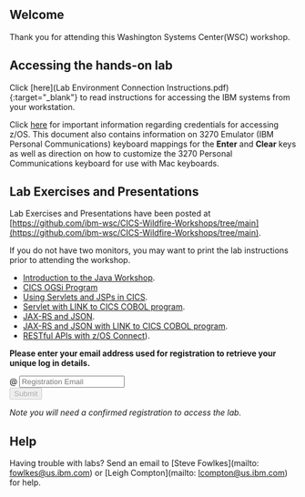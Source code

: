 <script src="https://ajax.googleapis.com/ajax/libs/jquery/3.1.0/jquery.min.js"></script>
<script src="./core-min.js"></script>
<script src="./md5-min.js"></script>
<script src="./wildfire-labs.js"></script>
<link href="https://cdn.jsdelivr.net/npm/bootstrap@5.1.0/dist/css/bootstrap.min.css" rel="stylesheet" integrity="sha384-KyZXEAg3QhqLMpG8r+8fhAXLRk2vvoC2f3B09zVXn8CA5QIVfZOJ3BCsw2P0p/We" crossorigin="anonymous">

## Welcome

Thank you for attending this Washington Systems Center(WSC) workshop. 

## Accessing the hands-on lab

Click [here](Lab Environment Connection Instructions.pdf){:target="_blank"} to read instructions for accessing the IBM systems from your workstation.

Click [here](https://github.com/ibm-wsc/zCONNEE-Wildfire-Workshop/blob/master/OpenAPI2/Important-Read%20Me.pdf) for important information regarding credentials for accessing z/OS. This document also contains information on 3270 Emulator (IBM Personal Communications) keyboard mappings for the **Enter** and **Clear** keys as well as direction on how to customize the 3270 Personal Communications keyboard for use with Mac keyboards.

## Lab Exercises and Presentations

Lab Exercises and Presentations have been posted at [https://github.com/ibm-wsc/CICS-Wildfire-Workshops/tree/main](https://github.com/ibm-wsc/CICS-Wildfire-Workshops/tree/main).

If you do not have two monitors, you may want to print the lab instructions prior to attending the workshop.

- [Introduction to the Java Workshop](https://github.com/ibm-wsc/CICS-Wildfire-Workshops/blob/main/CICS-Java%20Lab%20Exercises/L01-V61.01.zVA-JavaLabIntroduction.pdf).
- [CICS OGSi Program](https://github.com/ibm-wsc/CICS-Wildfire-Workshops/blob/main/CICS-Java%20Lab%20Exercises/L34-V61.01.zVA-SimpleOSGiProgramWithCICSExplorer.pdf) 
- [Using Servlets and JSPs in CICS](https://github.com/ibm-wsc/CICS-Wildfire-Workshops/blob/main/CICS-Java%20Lab%20Exercises/L70-V61.01.zVA-UsingServletsAndJspsWithCICS.pdf).
- [Servlet with LINK to CICS COBOL program](https://github.com/ibm-wsc/CICS-Wildfire-Workshops/blob/main/CICS-Java%20Lab%20Exercises/L72-V61.03.zVA-CICS-Java-Servlet-LINKtoCOBOLProgram.pdf).
- [JAX-RS and JSON](https://github.com/ibm-wsc/CICS-Wildfire-Workshops/blob/main/CICS-Java%20Lab%20Exercises/L92-V61.01.zVA-CICS-JSONusingJAX-RSnon-OSGi.pdf).
- [JAX-RS and JSON with LINK to CICS COBOL program](https://github.com/ibm-wsc/CICS-Wildfire-Workshops/blob/main/CICS-Java%20Lab%20Exercises/L93-V61.01.zVA-CICS-JSON-JAX-RS-non-OSGi-Application.pdf).
- [RESTful APIs with z/OS Connect](https://github.com/ibm-wsc/CICS-Wildfire-Workshops/blob/main/CICS-Java%20Lab%20Exercises/L97-V30.05.zVA-zosConnect-EE-BottomUp.pdf)).




**Please enter your email address used for registration to retrieve your unique log in details.**

<form onsubmit="return false;">
<div class="input-group mb-3 col-6">
<span class="input-group-text" id="basic-addon1">@</span>
<input type="email" class="form-control" placeholder="Registration Email" aria-label="Email" aria-describedby="basic-addon1" id="registration-email" maxlength="50" required oninput="validate();">
</div>
<div class="col-6">
<button id="btn-submit" class="btn btn-primary" type="submit" onclick="getLab(document.getElementById('registration-email').value)" disabled>Submit</button>
</div>
</form>
<div id="lab" class=".container .text-monospace">
<em>Note you will need a confirmed registration to access the lab.</em>
</div>

## Help 
Having trouble with labs? Send an email to [Steve Fowlkes](mailto: fowlkes@us.ibm.com) or [Leigh Compton](mailto: lcompton@us.ibm.com) for help.
